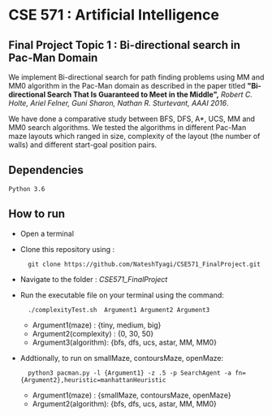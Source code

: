 # CSE 571 : Artificial Intelligence
## Final Project Topic 1 : Bi-directional search in Pac-Man Domain

We implement Bi-directional search for path finding problems using MM and MM0 algorithm in the Pac-Man domain as described in the paper titled **"Bi-directional Search That Is Guaranteed to Meet in the Middle",** _Robert C. Holte, Ariel Felner, Guni Sharon, Nathan R. Sturtevant, AAAI 2016_.

We have done a comparative study between BFS, DFS, A*, UCS, MM and MM0 search algorithms. We tested the algorithms in different Pac-Man maze layouts which ranged in size, complexity of the layout (the number of walls) and different start-goal position pairs.

## Dependencies
    Python 3.6

## How to run
* Open a terminal
* Clone this repository using : 

        git clone https://github.com/NateshTyagi/CSE571_FinalProject.git
* Navigate to the folder : _CSE571_FinalProject_
* Run the executable file on your terminal using the command: 

        ./complexityTest.sh  Argument1 Argument2 Argument3
  - Argument1(maze) : {tiny, medium, big}
  - Argument2(complexity) : {0, 30, 50}
  - Argument3(algorithm): {bfs, dfs, ucs, astar, MM, MM0}

* Addtionally, to run on smallMaze, contoursMaze, openMaze:

        python3 pacman.py -l {Argument1} -z .5 -p SearchAgent -a fn={Argument2},heuristic=manhattanHeuristic
  - Argument1(maze) : {smallMaze, contoursMaze, openMaze}
  - Argument2(algorithm): {bfs, dfs, ucs, astar, MM, MM0}
